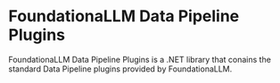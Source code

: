 # FoundationaLLM Data Pipeline Plugins

FoundationaLLM Data Pipeline Plugins is a .NET library that conains the standard Data Pipeline plugins provided by FoundationaLLM.

